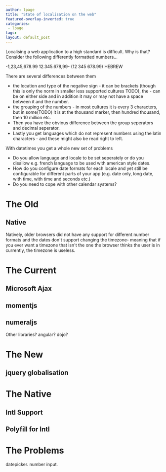 ```yaml
---
author: lpage
title: "State of localisation on the web"
featured-overlay-inverted: true
categories:
 - lpage
tags: 
layout: default_post
---
```


Localising a web application to a high standard is difficult. Why is that? Consider the following differently formatted numbers...

  -1,23,45,678.99
  12.345.678,99-
  (12 345 678.99)
  HEBREW
  
There are several differences between them 

  - the location and type of the negative sign - it can be brackets (though this is only the norm in smaller less supported cultures TODO), the - can be on either side and in addition it may or may not have a space between it and the number.
  - the grouping of the numbers - in most cultures it is every 3 characters, but in some(TODO) it is at the thousand marker, then hundred thousand, then 10 million etc.
  - Then you have the obvious difference between the group seperators and decimal seperator.
  - Lastly you get languages which do not represent numbers using the latin characters - and these might also be read right to left.
  
With datetimes you get a whole new set of problems

 - Do you allow language and locale to be set seperately or do you disallow e.g. french language to be used with american style dates.
 - How do you configure date formats for each locale and yet still be configurable for different parts of your app (e.g. date only, long date, with time, with time and seconds etc.)
 - Do you need to cope with other calendar systems?

# The Old

## Native

Natively, older browsers did not have any support for different number formats and the dates don't support changing the timezone- meaning that if you ever want a timezone that isn't the one the browser thinks the user is in currently, the timezone is useless.

# The Current

## Microsoft Ajax

## momentjs

## numeraljs

Other libraries? angular? dojo?

# The New

## jquery globalisation

# The Native

## Intl Support

## Polyfill for Intl

# The Problems

datepicker. number input.
